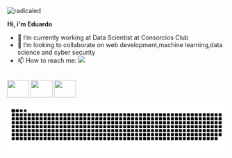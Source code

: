 
 ![radicaled](https://user-images.githubusercontent.com/76927219/136712347-7c2be5ac-26f9-4392-adae-8b9576aa1dc2.gif)

<b>Hi, i'm Eduardo</b>
- 🔭 I’m currently working at Data Scientist at Consorcios Club
- 👯 I’m looking to collaborate on web development,machine learning,data science and cyber security
- 📫 How to reach me: <a href="https://www.linkedin.com/in/eduardo-rigueira-reis-659766214/" target="_blank"><img src="https://img.shields.io/badge/LinkedIn-0077B5?style=for-the-badge&logo=linkedin&logoColor=white" target="_blank"></a>

<div style="display: inline_block"><br>
    
 <img aling = "center" height = "40" width ="50" src="https://cdn.jsdelivr.net/gh/devicons/devicon/icons/csharp/csharp-original.svg" />
 <img aling = "center" height = "40" width ="50" src="https://cdn.jsdelivr.net/gh/devicons/devicon/icons/python/python-original.svg" />
  <img aling = "center" height = "40" width ="50" src="https://cdn.jsdelivr.net/gh/devicons/devicon/icons/react/react-original.svg" />
  </div>
  


  ![Snake animation](https://github.com/mumuichiro/mumuichiro/blob/output/github-contribution-grid-snake.svg)
